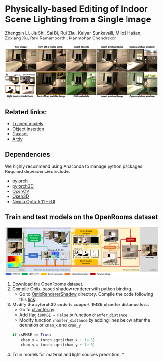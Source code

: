 # Physically-based Editing of Indoor Scene Lighting from a Single Image

Zhengqin Li, Jia Shi, Sai Bi, Rui Zhu, Kalyan Sunkavalli, Miloš Hašan, Zexiang Xu, Ravi Ramamoorthi, Manmohan Chandraker

![](Images/teaser.png)

## Related links:
* [Trained models](https://drive.google.com/drive/folders/1jIaDIKKf3R_EpeMrxobA_HOMWO8D3W0C?usp=sharing)
* [Object insertion](https://github.com/lzqsd/VirtualObjectInsertion)
* [Dataset](https://ucsd-openrooms.github.io/)
* [Arxiv](https://arxiv.org/abs/2205.09343)

## Dependencies
We highly recommend using Anaconda to manage python packages. Required dependencies include:
* [pytorch](https://pytorch.org/)
* [pytorch3D](https://pytorch3d.org/)
* [OpenCV](https://opencv.org/)
* [Open3D](http://www.open3d.org/)
* [Nvidia Optix 5.11 - 6.0](https://developer.nvidia.com/designworks/optix/downloads/legacy)

## Train and test models on the OpenRooms dataset

![](Images/pipeline.png)

1. Download the [OpenRooms dataset](https://ucsd-openrooms.github.io/). 
2. Compile Optix-based shadow renderer with python binding. 
      * Go to [OptixRendererShadow](OptixRendererShadow) directory. Compile the code following this [link](https://github.com/lzqsd/OptixRenderer.git). 
3. Modify the pytorch3D code to support RMSE chamfer distance loss.
      * Go to [chamfer.py](https://github.com/facebookresearch/pytorch3d/blob/main/pytorch3d/loss/chamfer.py). 
      * Add flag `isRMSE = False` to function `chamfer_distance`
      * Modify function `chamfer_distance` by adding lines below after the definition of `cham_x` and `cham_y`
      ```python
      if isRMSE == True:
          cham_x = torch.sqrt(cham_x + 1e-6)
          cham_y = torch.sqrt(cham_y + 1e-6)
      ```
4. Train models for material and light sources prediction. 
     * 
